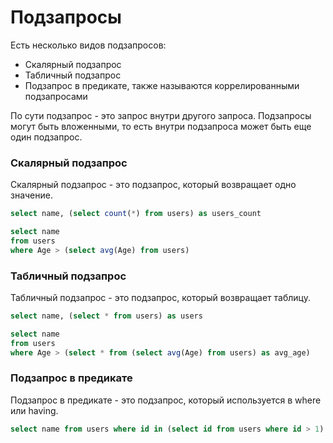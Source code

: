 # Подзапросы 

Есть несколько видов подзапросов:
- Скалярный подзапрос
- Табличный подзапрос
- Подзапрос в предикате, также называются коррелированными подзапросами

По сути подзапрос - это запрос внутри другого запроса.
Подзапросы могут быть вложенными, то есть внутри подзапроса может быть еще один подзапрос.

### Скалярный подзапрос

Скалярный подзапрос - это подзапрос, 
который возвращает одно значение.

```sql
select name, (select count(*) from users) as users_count
```

```sql
select name 
from users 
where Age > (select avg(Age) from users)
```

### Табличный подзапрос

Табличный подзапрос - это подзапрос,
который возвращает таблицу.

```sql
select name, (select * from users) as users
```

```sql  
select name
from users
where Age > (select * from (select avg(Age) from users) as avg_age)
```

### Подзапрос в предикате

Подзапрос в предикате - это подзапрос,
который используется в where или having.

```sql
select name from users where id in (select id from users where id > 1)
```



